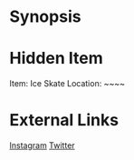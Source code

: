 # Synopsis


# Hidden Item
Item: Ice Skate
Location: ~~~~

# External Links
[Instagram](https://www.instagram.com/p/CDuKfj3DIZG/)
[Twitter]()